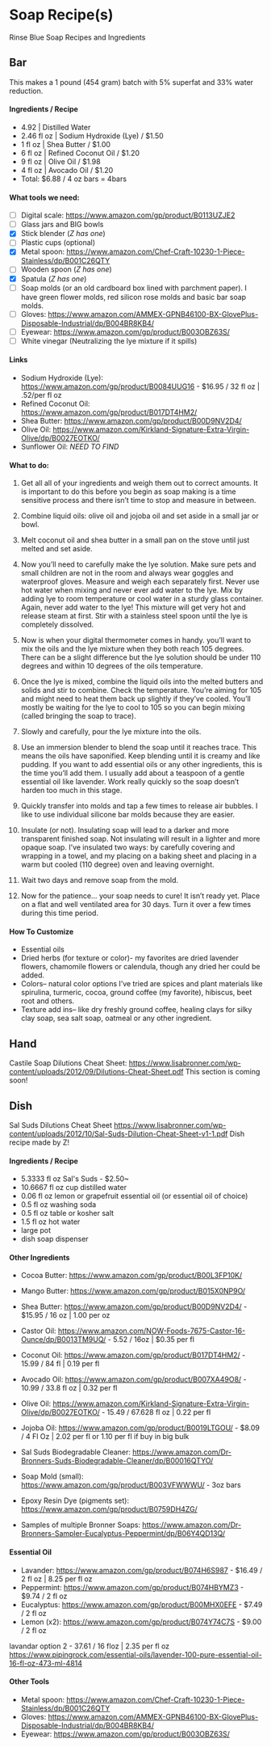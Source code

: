 # Soap Recipe(s)
Rinse Blue Soap Recipes and Ingredients

## Bar
  This makes a 1 pound (454 gram) batch with 5% superfat and 33% water reduction.

#### Ingredients / Recipe
  - 4.92 | Distilled Water
  - 2.46 fl oz | Sodium Hydroxide (Lye) / $1.50
  - 1 fl oz | Shea Butter / $1.00 
  - 6 fl oz | Refined Coconut Oil / $1.20
  - 9 fl oz | Olive Oil / $1.98
  - 4 fl oz | Avocado Oil / $1.20
  - Total: $6.88 / 4 oz bars = 4bars

#### What tools we need:
  - [ ] Digital scale: https://www.amazon.com/gp/product/B0113UZJE2
  - [ ] Glass jars and BIG bowls 
  - [x] Stick blender (*Z has one*)
  - [ ] Plastic cups (optional)
  - [x] Metal spoon: https://www.amazon.com/Chef-Craft-10230-1-Piece-Stainless/dp/B001C26QTY
  - [ ] Wooden spoon (*Z has one*)
  - [x] Spatula (*Z has one*)
  - [ ] Soap molds (or an old cardboard box lined with parchment paper). I have green flower molds, red silicon rose molds and basic bar soap molds.
  - [ ] Gloves: https://www.amazon.com/AMMEX-GPNB46100-BX-GlovePlus-Disposable-Industrial/dp/B004BR8KB4/
  - [ ] Eyewear: https://www.amazon.com/gp/product/B003OBZ63S/
  - [ ] White vinegar (Neutralizing the lye mixture if it spills)

#### Links
  - Sodium Hydroxide (Lye): https://www.amazon.com/gp/product/B0084UUG16 - $16.95 / 32 fl oz | .52/per fl oz
  - Refined Coconut Oil: https://www.amazon.com/gp/product/B017DT4HM2/
  - Shea Butter: https://www.amazon.com/gp/product/B00D9NV2D4/
  - Olive Oil: https://www.amazon.com/Kirkland-Signature-Extra-Virgin-Olive/dp/B0027EOTKO/
  - Sunflower Oil: *NEED TO FIND*

#### What to do:
  1. Get all all of your ingredients and weigh them out to correct amounts. It is important to do this before you begin as soap making is a time sensitive process and there isn’t time to stop and measure in between.
  
  2. Combine liquid oils: olive oil and jojoba oil and set aside in a small jar or bowl.
  
  3. Melt coconut oil and shea butter in a small pan on the stove until just melted and set aside.

  4. Now you’ll need to carefully make the lye solution. Make sure pets and small children are not in the room and always wear goggles and waterproof gloves. Measure and weigh each separately first. Never use hot water when mixing and never ever add water to the lye. Mix by adding lye to room temperature or cool water in a sturdy glass container. Again, never add water to the lye! This mixture will get very hot and release steam at first. Stir with a stainless steel spoon until the lye is completely dissolved.

  5. Now is when your digital thermometer comes in handy. you’ll want to mix the oils and the lye mixture when they both reach 105 degrees. There can be a slight difference but the lye solution should be under 110 degrees and within 10 degrees of the oils temperature.

  6. Once the lye is mixed, combine the liquid oils into the melted butters and solids and stir to combine. Check the temperature. You’re aiming for 105 and might need to heat them back up slightly if they’ve cooled. You’ll mostly be waiting for the lye to cool to 105 so you can begin mixing (called bringing the soap to trace).

  7. Slowly and carefully, pour the lye mixture into the oils.

  8. Use an immersion blender to blend the soap until it reaches trace. This means the oils have saponified. Keep blending until it is creamy and like pudding. If you want to add essential oils or any other ingredients, this is the time you’ll add them. I usually add about a teaspoon of a gentle essential oil like lavender. Work really quickly so the soap doesn’t harden too much in this stage.

  9. Quickly transfer into molds and tap a few times to release air bubbles. I like to use individual silicone bar molds because they are easier.

  10. Insulate (or not). Insulating soap will lead to a darker and more transparent finished soap. Not insulating will result in a lighter and more opaque soap. I’ve insulated two ways: by carefully covering and wrapping in a towel, and my placing on a baking sheet and placing in a warm but cooled (110 degree) oven and leaving overnight.

  11. Wait two days and remove soap from the mold.

  12. Now for the patience… your soap needs to cure! It isn’t ready yet. Place on a flat and well ventilated area for 30 days. Turn it over a few times during this time period.

#### How To Customize
  - Essential oils
  - Dried herbs (for texture or color)- my favorites are dried lavender flowers, chamomile flowers or calendula, though any dried her could be added.
  - Colors– natural color options I’ve tried are spices and plant materials like spirulina, turmeric, cocoa, ground coffee (my favorite), hibiscus, beet root and others.
  - Texture add ins– like dry freshly ground coffee, healing clays for silky clay soap, sea salt soap, oatmeal or any other ingredient.


## Hand
  Castile Soap Dilutions Cheat Sheet: https://www.lisabronner.com/wp-content/uploads/2012/09/Dilutions-Cheat-Sheet.pdf
  This section is coming soon! 


## Dish
  Sal Suds Dilutions Cheat Sheet https://www.lisabronner.com/wp-content/uploads/2012/10/Sal-Suds-Dilution-Cheat-Sheet-v1-1.pdf
  Dish recipe made by Z!


#### Ingredients / Recipe
- 5.3333 fl oz Sal's Suds  - $2.50~
- 10.6667 fl oz cup distilled water
- 0.06 fl oz lemon or grapefruit essential oil (or essential oil of choice)
- 0.5 fl oz washing soda
- 0.5 fl oz table or kosher salt
- 1.5 fl oz hot water
- large pot
- dish soap dispenser


#### Other Ingredients
  - Cocoa Butter: https://www.amazon.com/gp/product/B00L3FP10K/
  - Mango Butter: https://www.amazon.com/gp/product/B015X0NP9O/
  - Shea Butter: https://www.amazon.com/gp/product/B00D9NV2D4/ - $15.95 / 16 oz  | 1.00 per oz

  - Castor Oil: https://www.amazon.com/NOW-Foods-7675-Castor-16-Ounce/dp/B0013TM9UQ/ - 5.52 / 16oz | $0.35 per fl
  - Coconut Oil: https://www.amazon.com/gp/product/B017DT4HM2/ - 15.99 / 84 fl | 0.19 per fl
  - Avocado Oil: https://www.amazon.com/gp/product/B007XA49O8/ - 10.99 / 33.8 fl oz | 0.32 per fl
  - Olive Oil: https://www.amazon.com/Kirkland-Signature-Extra-Virgin-Olive/dp/B0027EOTKO/ - 15.49 / 67.628 fl oz | 0.22 per fl
  - Jojoba Oil: https://www.amazon.com/gp/product/B0019LTGOU/ - $8.09 / 4 Fl Oz | 2.02 per fl or 1.10 per fl if buy in big bulk

  - Sal Suds Biodegradable Cleaner: https://www.amazon.com/Dr-Bronners-Suds-Biodegradable-Cleaner/dp/B00016QTYO/
  - Soap Mold (small): https://www.amazon.com/gp/product/B003VFWWWU/ - 3oz bars
  - Epoxy Resin Dye (pigments set): https://www.amazon.com/gp/product/B0759DH4ZG/

  - Samples of multiple Bronner Soaps: https://www.amazon.com/Dr-Bronners-Sampler-Eucalyptus-Peppermint/dp/B06Y4QD13Q/

#### Essential Oil
  - Lavander: https://www.amazon.com/gp/product/B074H6S987 - $16.49 / 2 fl oz | 8.25 per fl oz
  - Peppermint: https://www.amazon.com/gp/product/B074HBYMZ3 - $9.74 / 2 fl oz
  - Eucalyptus: https://www.amazon.com/gp/product/B00MHX0EFE - $7.49 / 2 fl oz
  - Lemon (x2): https://www.amazon.com/gp/product/B074Y74C7S - $9.00 / 2 fl oz

lavandar
option 2 - 37.61 / 16 floz | 2.35 per fl oz
https://www.pipingrock.com/essential-oils/lavender-100-pure-essential-oil-16-fl-oz-473-ml-4814

#### Other Tools
  - Metal spoon: https://www.amazon.com/Chef-Craft-10230-1-Piece-Stainless/dp/B001C26QTY
  - Gloves: https://www.amazon.com/AMMEX-GPNB46100-BX-GlovePlus-Disposable-Industrial/dp/B004BR8KB4/
  - Eyewear: https://www.amazon.com/gp/product/B003OBZ63S/
